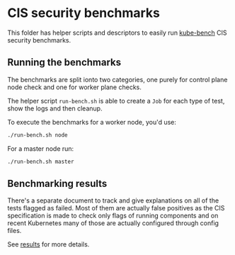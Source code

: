 # CIS security benchmarks

This folder has helper scripts and descriptors to easily run [kube-bench](https://github.com/aquasecurity/kube-bench) CIS security benchmarks.

## Running the benchmarks

The benchmarks are split ionto two categories, one purely for control plane node check and one for worker plane checks.

The helper script `run-bench.sh` is able to create a `Job` for each type of test, show the logs and then cleanup.

To execute the benchmarks for a worker node, you'd use:
```sh
./run-bench.sh node
```

For a master node run:
```sh
./run-bench.sh master
```

## Benchmarking results

There's a separate document to track and give explanations on all of the tests flagged as failed. Most of them are actually false positives as the CIS specification is made to check only flags of running components and on recent Kubernetes many of those are actually configured through config files.

See [results](results.md) for more details.